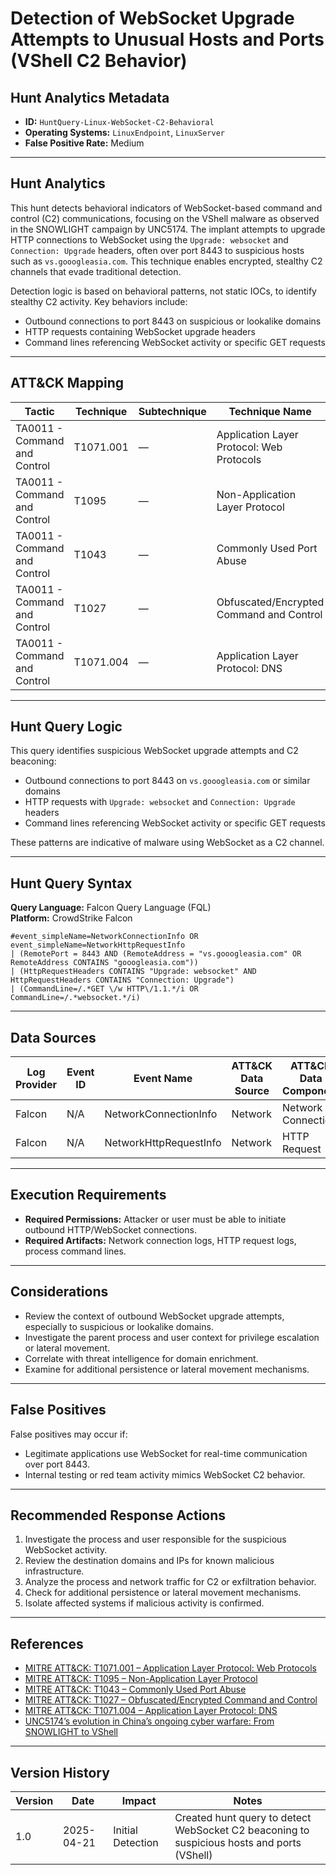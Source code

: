 # Detection of WebSocket Upgrade Attempts to Unusual Hosts and Ports (VShell C2 Behavior)

## Hunt Analytics Metadata

- **ID:** `HuntQuery-Linux-WebSocket-C2-Behavioral`
- **Operating Systems:** `LinuxEndpoint`, `LinuxServer`
- **False Positive Rate:** Medium

---

## Hunt Analytics

This hunt detects behavioral indicators of WebSocket-based command and control (C2) communications, focusing on the VShell malware as observed in the SNOWLIGHT campaign by UNC5174. The implant attempts to upgrade HTTP connections to WebSocket using the `Upgrade: websocket` and `Connection: Upgrade` headers, often over port 8443 to suspicious hosts such as `vs.gooogleasia.com`. This technique enables encrypted, stealthy C2 channels that evade traditional detection.

Detection logic is based on behavioral patterns, not static IOCs, to identify stealthy C2 activity. Key behaviors include:

- Outbound connections to port 8443 on suspicious or lookalike domains
- HTTP requests containing WebSocket upgrade headers
- Command lines referencing WebSocket activity or specific GET requests

---

## ATT&CK Mapping

| Tactic                        | Technique   | Subtechnique | Technique Name                                         |
|------------------------------|-------------|--------------|--------------------------------------------------------|
| TA0011 - Command and Control | T1071.001   | —            | Application Layer Protocol: Web Protocols              |
| TA0011 - Command and Control | T1095       | —            | Non-Application Layer Protocol                         |
| TA0011 - Command and Control | T1043       | —            | Commonly Used Port Abuse                               |
| TA0011 - Command and Control | T1027       | —            | Obfuscated/Encrypted Command and Control               |
| TA0011 - Command and Control | T1071.004   | —            | Application Layer Protocol: DNS                        |

---

## Hunt Query Logic

This query identifies suspicious WebSocket upgrade attempts and C2 beaconing:

- Outbound connections to port 8443 on `vs.gooogleasia.com` or similar domains
- HTTP requests with `Upgrade: websocket` and `Connection: Upgrade` headers
- Command lines referencing WebSocket activity or specific GET requests

These patterns are indicative of malware using WebSocket as a C2 channel.

---

## Hunt Query Syntax

**Query Language:** Falcon Query Language (FQL)  
**Platform:** CrowdStrike Falcon

```fql
#event_simpleName=NetworkConnectionInfo OR event_simpleName=NetworkHttpRequestInfo  
| (RemotePort = 8443 AND (RemoteAddress = "vs.gooogleasia.com" OR RemoteAddress CONTAINS "gooogleasia.com"))  
| (HttpRequestHeaders CONTAINS "Upgrade: websocket" AND HttpRequestHeaders CONTAINS "Connection: Upgrade")  
| (CommandLine=/.*GET \/w HTTP\/1.1.*/i OR CommandLine=/.*websocket.*/i) 
```

---

## Data Sources

| Log Provider | Event ID | Event Name              | ATT&CK Data Source  | ATT&CK Data Component  |
|--------------|----------|-------------------------|---------------------|------------------------|
| Falcon       | N/A      | NetworkConnectionInfo   | Network             | Network Connection     |
| Falcon       | N/A      | NetworkHttpRequestInfo  | Network             | HTTP Request           |

---

## Execution Requirements

- **Required Permissions:** Attacker or user must be able to initiate outbound HTTP/WebSocket connections.
- **Required Artifacts:** Network connection logs, HTTP request logs, process command lines.

---

## Considerations

- Review the context of outbound WebSocket upgrade attempts, especially to suspicious or lookalike domains.
- Investigate the parent process and user context for privilege escalation or lateral movement.
- Correlate with threat intelligence for domain enrichment.
- Examine for additional persistence or lateral movement mechanisms.

---

## False Positives

False positives may occur if:

- Legitimate applications use WebSocket for real-time communication over port 8443.
- Internal testing or red team activity mimics WebSocket C2 behavior.

---

## Recommended Response Actions

1. Investigate the process and user responsible for the suspicious WebSocket activity.
2. Review the destination domains and IPs for known malicious infrastructure.
3. Analyze the process and network traffic for C2 or exfiltration behavior.
4. Check for additional persistence or lateral movement mechanisms.
5. Isolate affected systems if malicious activity is confirmed.

---

## References

- [MITRE ATT&CK: T1071.001 – Application Layer Protocol: Web Protocols](https://attack.mitre.org/techniques/T1071/001/)
- [MITRE ATT&CK: T1095 – Non-Application Layer Protocol](https://attack.mitre.org/techniques/T1095/)
- [MITRE ATT&CK: T1043 – Commonly Used Port Abuse](https://attack.mitre.org/techniques/T1043/)
- [MITRE ATT&CK: T1027 – Obfuscated/Encrypted Command and Control](https://attack.mitre.org/techniques/T1027/)
- [MITRE ATT&CK: T1071.004 – Application Layer Protocol: DNS](https://attack.mitre.org/techniques/T1071/004/)
- [UNC5174’s evolution in China’s ongoing cyber warfare: From SNOWLIGHT to VShell](https://sysdig.com/blog/unc5174-chinese-threat-actor-vshell/)

---

## Version History

| Version | Date       | Impact            | Notes                                                                                      |
|---------|------------|-------------------|--------------------------------------------------------------------------------------------|
| 1.0     | 2025-04-21 | Initial Detection | Created hunt query to detect WebSocket C2 beaconing to suspicious hosts and ports (VShell) |
